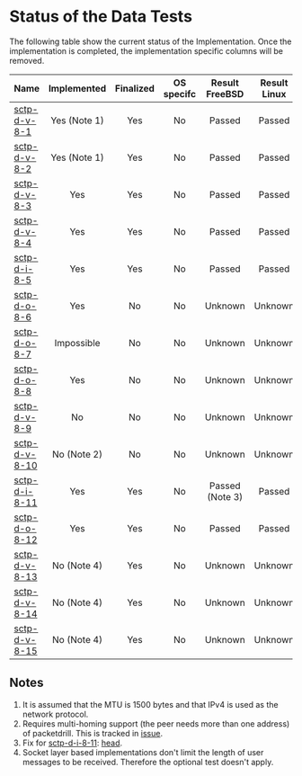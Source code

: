 # Status of the Data Tests

The following table show the current status of the Implementation. Once the implementation is completed, the implementation specific columns will be removed.

| Name                              | Implemented | Finalized | OS specifc | Result FreeBSD | Result Linux |
|:----------------------------------|:-----------:|:---------:|:----------:|:--------------:|:------------:|
|[sctp-d-v-8-1](sctp-d-v-8-1.pkt)   | Yes (Note 1)| Yes       | No         | Passed         | Passed       |
|[sctp-d-v-8-2](sctp-d-v-8-2.pkt)   | Yes (Note 1)| Yes       | No         | Passed         | Passed       |
|[sctp-d-v-8-3](sctp-d-v-8-3.pkt)   | Yes         | Yes       | No         | Passed         | Passed       |
|[sctp-d-v-8-4](sctp-d-v-8-4.pkt)   | Yes         | Yes       | No         | Passed         | Passed       |
|[sctp-d-i-8-5](sctp-d-i-8-5.pkt)   | Yes         | Yes       | No         | Passed         | Passed       |
|[sctp-d-o-8-6](sctp-d-o-8-6.pkt)   | Yes         | No        | No         | Unknown        | Unknown      |
|[sctp-d-o-8-7](sctp-d-o-8-7.pkt)   | Impossible  | No        | No         | Unknown        | Unknown      |
|[sctp-d-o-8-8](sctp-d-o-8-8.pkt)   | Yes         | No        | No         | Unknown        | Unknown      |
|[sctp-d-v-8-9](sctp-d-v-8-9.pkt)   | No          | No        | No         | Unknown        | Unknown      |
|[sctp-d-v-8-10](sctp-d-v-8-10.pkt) | No (Note 2) | No        | No         | Unknown        | Unknown      |
|[sctp-d-i-8-11](sctp-d-i-8-11.pkt) | Yes         | Yes       | No         | Passed (Note 3)| Passed       |
|[sctp-d-o-8-12](sctp-d-o-8-12.pkt) | Yes         | Yes       | No         | Passed         | Passed       |
|[sctp-d-v-8-13](sctp-d-v-8-13.pkt) | No (Note 4) | Yes       | No         | Unknown        | Unknown      |
|[sctp-d-v-8-14](sctp-d-v-8-14.pkt) | No (Note 4) | Yes       | No         | Unknown        | Unknown      |
|[sctp-d-v-8-15](sctp-d-v-8-15.pkt) | No (Note 4) | Yes       | No         | Unknown        | Unknown      |

## Notes
1. It is assumed that the MTU is 1500 bytes and that IPv4 is used as the network protocol.
2. Requires multi-homing support (the peer needs more than one address) of packetdrill. This is tracked in [issue](https://github.com/nplab/packetdrill/issues/28).
3. Fix for [sctp-d-i-8-11](sctp-d-i-8-11.pkt): [head](https://svnweb.freebsd.org/changeset/base/286206).
4. Socket layer based implementations don't limit the length of user messages to be received. Therefore the optional test doesn't apply.
